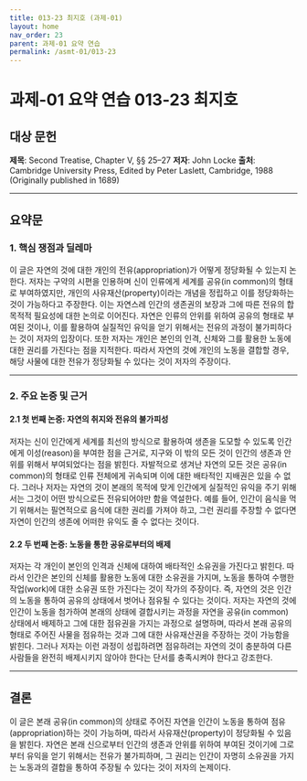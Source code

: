 ```yaml
---
title: 013-23 최지호 (과제-01)
layout: home
nav_order: 23
parent: 과제-01 요약 연습
permalink: /asmt-01/013-23
---
```


# 과제-01 요약 연습 013-23 최지호 

## 대상 문헌  
**제목**: Second Treatise, Chapter V, §§ 25–27
**저자**: John Locke
**출처**: Cambridge University Press, Edited by Peter Laslett, Cambridge, 1988 (Originally published in 1689)

---

## 요약문  

### 1. 핵심 쟁점과 딜레마  
이 글은 자연의 것에 대한 개인의 전유(appropriation)가 어떻게 정당화될 수 있는지 논한다. 저자는 구약의 시편을 인용하며 신이 인류에게 세계를 공유(in common)의 형태로 부여하였지만, 개인의 사유재산(property)이라는 개념을 정립하고 이를 정당화하는 것이 가능하다고 주장한다. 이는 자연스레 인간의 생존권의 보장과 그에 따른 전유의 합목적적 필요성에 대한 논의로 이어진다. 자연은 인류의 안위를 위하여 공유의 형태로 부여된 것이나, 이를 활용하여 실질적인 유익을 얻기 위해서는 전유의 과정이 불가피하다는 것이 저자의 입장이다. 또한 저자는 개인은 본인의 인격, 신체와 그를 활용한 노동에 대한 권리를 가진다는 점을 지적한다. 따라서 자연의 것에 개인의 노동을 결합할 경우, 해당 사물에 대한 전유가 정당화될 수 있다는 것이 저자의 주장이다.

---

### 2. 주요 논증 및 근거  

#### 2.1 첫 번째 논증: 자연의 취지와 전유의 불가피성
저자는 신이 인간에게 세계를 최선의 방식으로 활용하여 생존을 도모할 수 있도록 인간에게 이성(reason)을 부여한 점을 근거로, 지구와 이 밖의 모든 것이 인간의 생존과 안위를 위해서 부여되었다는 점을 밝힌다. 자발적으로 생겨난 자연의 모든 것은 공유(in common)의 형태로 인류 전체에게 귀속되며 이에 대한 배타적인 지배권은 있을 수 없다. 그러나 저자는 자연의 것이 본래의 목적에 맞게 인간에게 실질적인 유익을 주기 위해서는 그것이 어떤 방식으로든 전유되어야만 함을 역설한다. 예를 들어, 인간이 음식을 먹기 위해서는 필연적으로 음식에 대한 권리를 가져야 하고, 그런 권리를 주장할 수 없다면 자연이 인간의 생존에 어떠한 유익도 줄 수 없다는 것이다. 

#### 2.2 두 번째 논증: 노동을 통한 공유로부터의 배제
저자는 각 개인이 본인의 인격과 신체에 대하여 배타적인 소유권을 가진다고 밝힌다. 따라서 인간은 본인의 신체를 활용한 노동에 대한 소유권을 가지며, 노동을 통하여 수행한 작업(work)에 대한 소유권 또한 가진다는 것이 작가의 주장이다. 즉, 자연의 것은 인간의 노동을 통하여 공유의 상태에서 벗어나 점유될 수 있다는 것이다. 저자는 자연의 것에 인간이 노동을 첨가하여 본래의 상태에 결합시키는 과정을 자연을 공유(in common) 상태에서 배제하고 그에 대한 점유권을 가지는 과정으로 설명하며, 따라서 본래 공유의 형태로 주어진 사물을 점유하는 것과 그에 대한 사유재산권을 주장하는 것이 가능함을 밝힌다. 그러나 저자는 이런 과정이 성립하려면 점유하려는 자연의 것이 충분하여 다른 사람들을 완전히 배제시키지 않아야 한다는 단서를 충족시켜야 한다고 강조한다.

---

## 결론  
이 글은 본래 공유(in common)의 상태로 주어진 자연을 인간이 노동을 통하여 점유(appropriation)하는 것이 가능하며, 따라서 사유재산(property)이 정당화될 수 있음을 밝힌다. 자연은 본래 신으로부터 인간의 생존과 안위를 위하여 부여된 것이기에 그로부터 유익을 얻기 위해서는 전유가 불가피하며, 그 권리는 인간이 자명히 소유권을 가지는 노동과의 결합을 통하여 주장될 수 있다는 것이 저자의 논제이다. 

